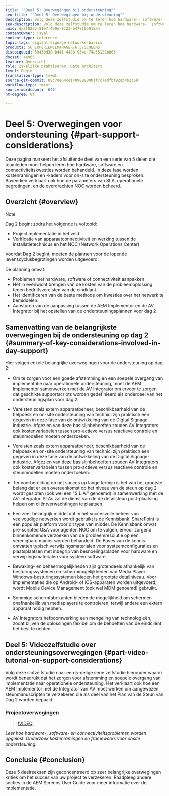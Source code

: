 ```yaml
---
title: '"Deel 5: Overwegingen bij ondersteuning"'
seo-title: '"Deel 5: Overwegingen bij ondersteuning"'
description: Volg deze zelfstudie om te leren hoe hardware-, software- en connectiviteitsproblemen worden opgelost. Onderzoek kostenramingen en kaders voor onsite ondersteuning. Bovendien leren hoe de parameters van SLA, operationele begrotingen, en het personeel NOC worden beheerd.
seo-description: Volg deze zelfstudie om te leren hoe hardware-, software- en connectiviteitsproblemen worden opgelost. Onderzoek kostenramingen en kaders voor onsite ondersteuning. Bovendien leren hoe de parameters van SLA, operationele begrotingen, en het personeel NOC worden beheerd.
uuid: da2f82e2-81e7-490e-9123-6479f05918a4
contentOwner: jsyal
content-type: reference
topic-tags: digital-signage-networks-basics
products: SG_EXPERIENCEMANAGER/6.5/SCREENS
discoiquuid: 59430d38-b441-4488-934e-74a55122b063
docset: aem65
feature: Overzicht
role: Zakelijke praktiserer, Data Architect
level: Begin
translation-type: tm+mt
source-git-commit: 89c70e64ce1409888800af7c7edfbf92ab4b2c68
workflow-type: tm+mt
source-wordcount: '640'
ht-degree: 0%

---
```



# Deel 5: Overwegingen voor ondersteuning {#part-support-considerations}

Deze pagina markeert het afsluitende deel van een serie van 5 delen die teamleden moet helpen leren hoe hardware, software en connectiviteitskwesties worden behandeld. In deze fase worden kostenramingen en -kaders voor on-site ondersteuning besproken. Bovendien verklaart ook hoe de parameters van SLA, operationele begrotingen, en de overdrachten NOC worden beheerd.

## Overzicht {#overview}

>[!NOTE]
>
>Dag 2 begint zodra het volgende is voltooid:
>
>* Projectimplementatie in het veld
>* Verificatie van apparaatconnectiviteit en werking tussen de installatietechnicus en het NOC (Network Operations Center)

>
>
Voordat Dag 2 begint, moeten de plannen voor de lopende levenscyclusbegrotingen worden uitgevoerd.

De planning omvat:

* Problemen met hardware, software of connectiviteit aanpakken
* Het in evenwicht brengen van de kosten van de probleemoplossing tegen bedrijfsvereisten van de eindklant.
* Het identificeren van de beste methode om kwesties over het netwerk te bemiddelen.
* Aansturen van de aanpassing tussen de AEM Implementor en de AV Integrator bij het opstellen van de ondersteuningsplannen voor dag 2

## Samenvatting van de belangrijkste overwegingen bij de ondersteuning op dag 2 {#summary-of-key-considerations-involved-in-day-support}

Hier volgen enkele belangrijke overwegingen voor de ondersteuning op dag 2:

* Om te zorgen voor een goede afstemming en een soepele overgang van implementatie naar operationele ondersteuning, moet de AEM Implementor samenwerken met de AV Integrator om ervoor te zorgen dat geschikte supportscripts worden gedefinieerd als onderdeel van het ondersteuningsplan voor dag 2.
* Vereisten zoals extern apparaatbeheer, beschikbaarheid van de helpdesk en on-site ondersteuning van technici zijn praktisch een gegeven in deze fase van de ontwikkeling van de Digital Signage-industrie. Afgezien van deze basislijnbehoeften zouden AV Integrators ook kostenvariabelen tussen pro-actieve versus reactieve controle en steunmodellen moeten onderzoeken.

* Vereisten zoals extern apparaatbeheer, beschikbaarheid van de helpdesk en on-site ondersteuning van technici zijn praktisch een gegeven in deze fase van de ontwikkeling van de Digital Signage-industrie. Afgezien van deze basislijnbehoeften zouden AV Integrators ook kostenvariabelen tussen pro-actieve versus reactieve controle en steunmodellen moeten onderzoeken.
* Ter voorbereiding op het succes op lange termijn is het van het grootste belang dat er een overeenkomst op het niveau van de steun op dag 2 wordt gesloten (ook wel een &quot;S.L.A.&quot; genoemd) in samenwerking met de AV-integrator. SLAs zal de dienst van de de detailsteun post-plaatsing helpen om cliëntverwachtingen te plaatsen.
* Een zeer belangrijk middel dat in het succesvolle beheer van veelvoudige netwerken wordt gebruikt is de Kennisbank. SharePoint is een populair platform voor dit type van middel. De Kennisbank omvat pre-scripted Q&amp;A voor agenten NOC om te volgen, ervoor zorgend binnenkomende verzoeken van de probleemresolutie op een verenigbare manier worden behandeld. De Bases van de kennis omvatten typisch verwijzingsmaterialen voor systeemconfiguraties en plaatsplaatsen met inbegrip van besnoeiingsbladen voor hardware en verwijzingsmaterialen voor systeemsoftware.
* Bewaking- en beheermogelijkheden zijn grotendeels afhankelijk van besturingssystemen en schermmogelijkheden van Media Player. Windows-besturingssystemen bieden het grootste detailniveau. Voor implementaties die op Android- of iOS-apparaten worden uitgevoerd, wordt Mobile Device Management (ook wel MDM genoemd) gebruikt.
* Sommige schermfabrikanten bieden de mogelijkheid om schermen onafhankelijk van mediaplayers te controleren, terwijl andere een extern apparaat nodig hebben.
* AV Integrators hefboomwerking een mengeling van technologieën, zodat blijven de oplossingen flexibel om de behoeften van de eindcliënt het best te richten.

## Deel 5: Videozelfstudie over ondersteuningsoverwegingen {#part-video-tutorial-on-support-considerations}

Volg deze slotzelfstudie naar een 5-delige serie zelfstudie hieronder waarin wordt benadrukt dat het zorgen voor afstemming en soepele overgang van implementatie naar operationele ondersteuning. Het verklaart ook hoe een AEM Implementor met de Integrator van AV moet werken om aangewezen steunmanuscripten te verzekeren die als deel van het Plan van de Steun van Dag 2 worden bepaald.

### Projectoverwegingen

>[!VIDEO](https://video.tv.adobe.com/v/28383)

*Leer hoe hardware-, software- en connectiviteitsproblemen worden opgelost. Onderzoek kostenramingen en frameworks voor onsite ondersteuning.*

## Conclusie {#conclusion}

Deze 5 deelreeksen zijn geconcentreerd op zeer belangrijke overwegingen kritiek om het succes van uw project te verzekeren. Raadpleeg andere secties in de AEM Screens User Guide voor meer informatie over de implementatie.

